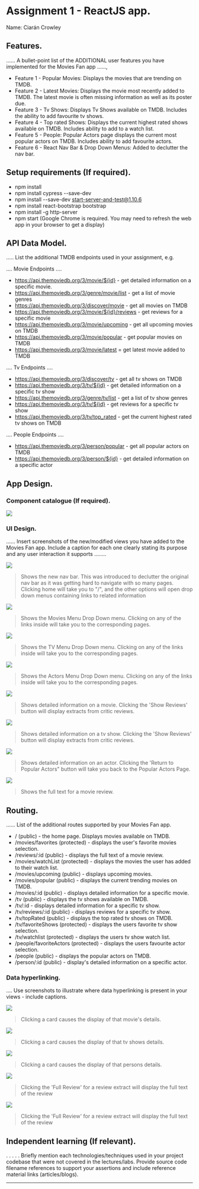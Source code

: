 # Assignment 1 - ReactJS app.

Name: Ciarán Crowley

## Features.

...... A bullet-point list of the ADDITIONAL user features you have implemented for the  Movies Fan app ......,
 
 + Feature 1 - Popular Movies:  Displays the movies that are trending on TMDB.
 + Feature 2 - Latest Movies:  Displays the movie most recently added to TMDB.  The latest movie is often missing information as well as its poster due.
 + Feature 3 - Tv Shows:  Displays Tv Shows available on TMDB.  Includes the ability to add favourite tv shows.
 + Feature 4 - Top rated Shows:  Displays the current highest rated shows available on TMDB.  Includes ability to add to a watch list.
 + Feature 5 - People:  Popular Actors page displays the current most popular actors on TMDB.  Includes ability to add favourite actors.
 + Feature 6 - React Nav Bar & Drop Down Menus: Added to declutter the nav bar.

## Setup requirements (If required).

+ npm install
+ npm install cypress --save-dev
+ npm install --save-dev start-server-and-test@1.10.6
+ npm install react-bootstrap bootstrap
+ npm install -g http-server
+ npm start (Google Chrome is required.  You may need to refresh the web app in your browser to get a display)

## API Data Model.

..... List the additional TMDB endpoints used in your assignment, e.g.

....  Movie Endpoints  ....
+ https://api.themoviedb.org/3/movie/${id} - get detailed information on a specific movie. 
+ https://api.themoviedb.org/3/genre/movie/list - get a list of movie genres
+ https://api.themoviedb.org/3/discover/movie - get all movies on TMDB
+ https://api.themoviedb.org/3/movie/${id}/reviews - get reviews for a specific movie
+ https://api.themoviedb.org/3/movie/upcoming - get all upcoming movies on TMDB
+ https://api.themoviedb.org/3/movie/popular - get popular movies on TMDB
+ https://api.themoviedb.org/3/movie/latest = get latest movie added to TMDB

....  Tv Endpoints  ....
+ https://api.themoviedb.org/3/discover/tv - get all tv shows on TMDB
+ https://api.themoviedb.org/3/tv/${id} - get detailed information on a specific tv show
+ https://api.themoviedb.org/3/genre/tv/list - get a list of tv show genres
+ https://api.themoviedb.org/3/tv/${id} - get reviews for a specific tv show
+ https://api.themoviedb.org/3/tv/top_rated - get the current highest rated tv shows on TMDB

....  People Endpoints  ....
+ https://api.themoviedb.org/3/person/popular - get all popular actors on TMDB
+ https://api.themoviedb.org/3/person/${id} - get detailed information on a specific actor

## App Design.

### Component catalogue (If required).

![][stories]

### UI Design.

...... Insert screenshots of the new/modified views you have added to the Movies Fan app. Include a caption for each one clearly stating its purpose and any user interaction it supports ........

![](/public/newNavBar.png)
>Shows the new nav bar.  This was introduced to declutter the original nav bar as it was getting hard to navigate with so many pages.  Clicking home will take you to "/", and the other options will open drop down menus containing links to related information

![](/public/moviesMenu.png)
>Shows the Movies Menu Drop Down menu.  Clicking on any of the links inside will take you to the corresponding pages.

![](/public/tvMenu.png)
>Shows the TV Menu Drop Down menu.  Clicking on any of the links inside will take you to the corresponding pages.

![](/public/actorsMenu.png)
>Shows the Actors Menu Drop Down menu.  Clicking on any of the links inside will take you to the corresponding pages.

![][movieDetail]
>Shows detailed information on a movie.  Clicking the 'Show Reviews' button will display extracts from critic reviews.

![](/public/tvDetail.png)
>Shows detailed information on a tv show.  Clicking the 'Show Reviews' button will display extracts from critic reviews.

![](/public/personDetail.png)
>Shows detailed information on an actor.  Clicking the 'Return to Popular Actors" button will take you back to the Popular Actors Page.

![][review]
>Shows the full text for a movie review. 

## Routing.

...... List of the additional routes supported by your Movies Fan app.

+ / (public) - the home page.  Displays movies available on TMDB.
+ /movies/favorites (protected) - displays the user's favorite movies selection.
+ /reviews/:id (public) - displays the full text of a movie review.
+ /movies/watchList (protected) - displays the movies the user has added to their watch list.
+ /movies/upcoming (public) - displays upcoming movies.
+ /movies/popular (public) - displays the current trending movies on TMDB. 
+ /movies/:id (public) - displays detailed information for a specific movie.
+ /tv (public) - displays the tv shows available on TMDB.
+ /tv/:id - displays detailed information for a specific tv show.
+ /tv/reviews/:id (public) - displays reviews for a specific tv show.
+ /tv/topRated (public) - displays the top rated tv shows on TMDB.
+ /tv/favoriteShows (protected) - displays the users favorite tv show selection.
+ /tv/watchlist (protected) - displays the users tv show watch list.
+ /people/favoriteActors (protected) - displays the users favourite actor selection.
+ /people (public) - displays the popular actors on TMDB.
+ /person/:id (public) - display's detailed information on a specific actor.

### Data hyperlinking.

.... Use screenshots to illustrate where data hyperlinking is present in your views - include captions.

![](/public/cardlink.png)
> Clicking a card causes the display of that movie's details.

![](/public/tvCardlink.png)
>Clicking a card causes the display of that tv shows details.

![](public/personCardlink.png)
>Clicking a card causes the display of that persons details.

![](/public/tvReviewlink.png)
>Clicking the 'Full Review' for a review extract will display the full text of the review

![](/public/reviewlink.png)
>Clicking the 'Full Review' for a review extract will display the full text of the review

## Independent learning (If relevant).

. . . . . Briefly mention each technologies/techniques used in your project codebase that were not covered in the lectures/labs. Provide source code filename references to support your assertions and include reference material links (articles/blogs).

---------------------------------

[model]: ./data.jpg
[movieDetail]: ./public/movieDetail.png
[review]: ./public/review.png
[reviewLink]: ./public/reviewLink.png
[cardLink]: ./public/cardLink.png
[stories]: ./public/storybook.png
[dropdowns]: ./public/tvMenu.png
[person]: ./public/personCardlink.png
[tv]: ./public/tvCardlink.png